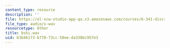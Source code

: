 ```yaml
---
content_type: resource
description: ''
file: https://ol-ocw-studio-app-qa.s3.amazonaws.com/courses/6-341-discrete-time-signal-processing-fall-2005/b3b46173b77873cc58eeda338bc957e3_bshi.wav
file_type: audio/x-wav
resourcetype: Other
title: bshi.wav
uid: b3b46173-b778-73cc-58ee-da338bc957e3
---
```


